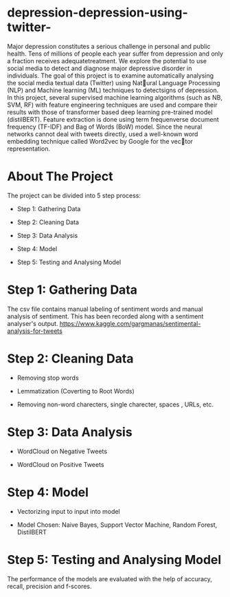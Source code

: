 # depression-depression-using-twitter-
Major depression constitutes a serious challenge in personal and public health. Tens of millions of people each year suffer from depression
and only a fraction receives adequatetreatment. We explore the potential to use social media to detect and diagnose major depressive disorder in individuals.
The goal of this project is to examine automatically analysing the social media textual data (Twitter) using Natural Language Processing (NLP) and Machine learning (ML) techniques to detectsigns of depression. In this project, several supervised machine learning algorithms (such as NB, SVM, RF) with feature engineering techniques are used and compare their results with those of transformer based deep learning pre-trained model (distilBERT). Feature extraction is done using term frequenverse document frequency (TF-IDF) and Bag of Words (BoW) model. Since the neural networks cannot deal with tweets directly, used a well-known word embedding technique called Word2vec by Google for the vector representation.

# About The Project 
The project can be divided into 5 step process:

- Step 1: Gathering Data
* Step 2: Cleaning Data
+ Step 3: Data Analysis
- Step 4: Model
* Step 5: Testing and Analysing Model

# Step 1: Gathering Data 
The csv file contains manual labeling of sentiment words and manual analysis of sentiment. This has been recorded along with a sentiment analyser's output. https://www.kaggle.com/gargmanas/sentimental-analysis-for-tweets

# Step 2: Cleaning Data
 - Removing stop words
 * Lemmatization (Coverting to Root Words)
 + Removing non-word charecters, single charecter, spaces , URLs, etc.
 
 # Step 3: Data Analysis
  - WordCloud on Negative Tweets
  * WordCloud on Positive Tweets
  
 # Step 4: Model
  - Vectorizing input to input into model
  * Model Chosen: Naive Bayes, Support Vector Machine, Random Forest, DistilBERT
  
 # Step 5: Testing and Analysing Model
 The performance of the models are evaluated with the help of accuracy, recall, precision and f-scores.
